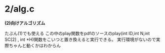 # 2/alg.c

**(2)向けアルゴリズム**

たぶん(1)でも使える
この中のplay関数をpdfのソースのplay(int ID,int N,int SC[2] , int *H)関数をこいつと置き換えると実行できる。
実行環境がないので実際ちゃんと動くかはわからん
